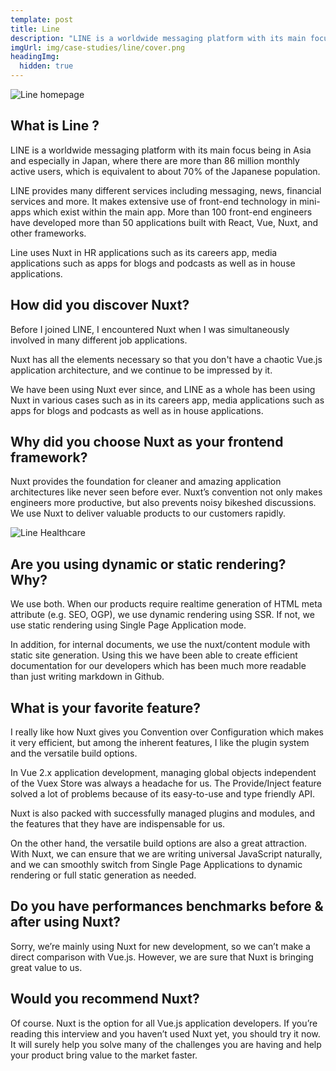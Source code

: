 ```yaml
---
template: post
title: Line
description: "LINE is a worldwide messaging platform with its main focus being in Asia and especially in Japan, where there are more than 86 million monthly active users, which is equivalent to about 70% of the Japanese population."
imgUrl: img/case-studies/line/cover.png
headingImg:
  hidden: true
---
```


![Line homepage](img/case-studies/line/main.png)

## What is Line ?

LINE is a worldwide messaging platform with its main focus being in Asia and especially in Japan, where there are more than 86 million monthly active users, which is equivalent to about 70% of the Japanese population.

LINE provides many different services including messaging, news, financial services and more. It makes extensive use of front-end technology in mini-apps which exist within the main app. More than 100 front-end engineers have developed more than 50 applications built with React, Vue, Nuxt, and other frameworks.

Line uses Nuxt in HR applications such as its careers app, media applications such as apps for blogs and podcasts as well as in house applications.

## How did you discover Nuxt?

Before I joined LINE, I encountered Nuxt when I was simultaneously involved in many different job applications.

Nuxt has all the elements necessary so that you don't have a chaotic Vue.js application architecture, and we continue to be impressed by it.

We have been using Nuxt ever since, and LINE as a whole has been using Nuxt in various cases such as in its careers app, media applications such as apps for blogs and podcasts as well as in house applications.

## Why did you choose Nuxt as your frontend framework?

Nuxt provides the foundation for cleaner and amazing application architectures like never seen before ever. Nuxt’s convention not only makes engineers more productive, but also prevents noisy bikeshed discussions. We use Nuxt to deliver valuable products to our customers rapidly.

![Line Healthcare](img/case-studies/line/1.png)

## Are you using dynamic or static rendering? Why?

We use both. When our products require realtime generation of HTML meta attribute (e.g. SEO, OGP), we use dynamic rendering using SSR. If not, we use static rendering using Single Page Application mode.

In addition, for internal documents, we use the nuxt/content module with static site generation. Using this we have been able to create efficient documentation for our developers which has been much more readable than just writing markdown in Github.

## What is your favorite feature?

I really like how Nuxt gives you Convention over Configuration which makes it very efficient, but among the inherent features, I like the plugin system and the versatile build options.

In Vue 2.x application development, managing global objects independent of the Vuex Store was always a headache for us. The Provide/Inject feature solved a lot of problems because of its easy-to-use and type friendly API.

Nuxt is also packed with successfully managed plugins and modules, and the features that they have are indispensable for us.

On the other hand, the versatile build options are also a great attraction. With Nuxt, we can ensure that we are writing universal JavaScript naturally, and we can smoothly switch from Single Page Applications to dynamic rendering or full static generation as needed.

## Do you have performances benchmarks before & after using Nuxt?

Sorry, we’re mainly using Nuxt for new development, so we can’t make a direct comparison with Vue.js. However, we are sure that Nuxt is bringing great value to us.

## Would you recommend Nuxt?

Of course. Nuxt is the option for all Vue.js application developers. If you’re reading this interview and you haven’t used Nuxt yet, you should try it now. It will surely help you solve many of the challenges you are having and help your product bring value to the market faster.
